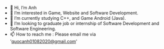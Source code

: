 - 👋 Hi, I’m Anh
- 👀 I’m interested in Game, Website and Software Development.
- 🌱 I’m currently studying C++, and Game Android (Java).
- 💞️ I’m looking to graduate job or internship of Software Development and Software Engineering.
- 📫 How to reach me : Please email me via 'quocanh01082020@gmail.com'

<!---
AnhNotAnh/AnhNotAnh is a ✨ special ✨ repository because its `README.md` (this file) appears on your GitHub profile.
You can click the Preview link to take a look at your changes.
--->
